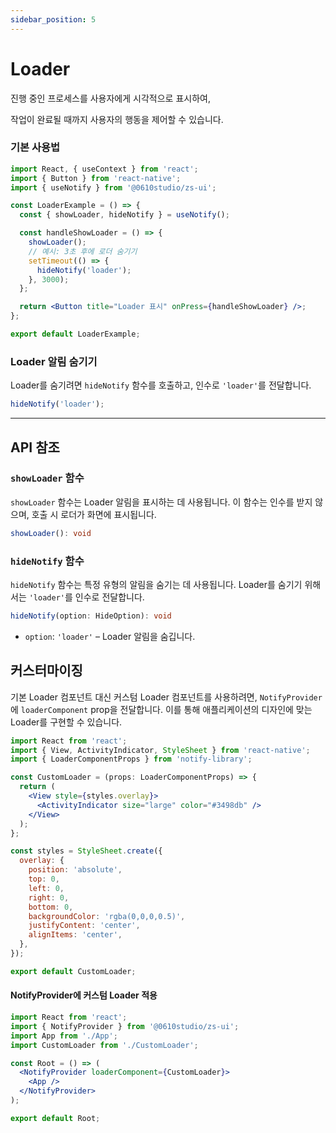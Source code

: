 ```yaml
---
sidebar_position: 5
---
```


# Loader

진행 중인 프로세스를 사용자에게 시각적으로 표시하여, 

작업이 완료될 때까지 사용자의 행동을 제어할 수 있습니다.

### 기본 사용법

```jsx
import React, { useContext } from 'react';
import { Button } from 'react-native';
import { useNotify } from '@0610studio/zs-ui';

const LoaderExample = () => {
  const { showLoader, hideNotify } = useNotify();

  const handleShowLoader = () => {
    showLoader();
    // 예시: 3초 후에 로더 숨기기
    setTimeout(() => {
      hideNotify('loader');
    }, 3000);
  };

  return <Button title="Loader 표시" onPress={handleShowLoader} />;
};

export default LoaderExample;
```

### Loader 알림 숨기기

Loader를 숨기려면 `hideNotify` 함수를 호출하고, 인수로 `'loader'`를 전달합니다.

```jsx
hideNotify('loader');
```

---

## API 참조

### `showLoader` 함수

`showLoader` 함수는 Loader 알림을 표시하는 데 사용됩니다. 이 함수는 인수를 받지 않으며, 호출 시 로더가 화면에 표시됩니다.

```typescript
showLoader(): void
```

### `hideNotify` 함수

`hideNotify` 함수는 특정 유형의 알림을 숨기는 데 사용됩니다. Loader를 숨기기 위해서는 `'loader'`를 인수로 전달합니다.

```typescript
hideNotify(option: HideOption): void
```

- `option`: `'loader'` – Loader 알림을 숨깁니다.

## 커스터마이징

기본 Loader 컴포넌트 대신 커스텀 Loader 컴포넌트를 사용하려면, `NotifyProvider`에 `loaderComponent` prop을 전달합니다. 이를 통해 애플리케이션의 디자인에 맞는 Loader를 구현할 수 있습니다.

```jsx
import React from 'react';
import { View, ActivityIndicator, StyleSheet } from 'react-native';
import { LoaderComponentProps } from 'notify-library';

const CustomLoader = (props: LoaderComponentProps) => {
  return (
    <View style={styles.overlay}>
      <ActivityIndicator size="large" color="#3498db" />
    </View>
  );
};

const styles = StyleSheet.create({
  overlay: {
    position: 'absolute',
    top: 0,
    left: 0,
    right: 0,
    bottom: 0,
    backgroundColor: 'rgba(0,0,0,0.5)',
    justifyContent: 'center',
    alignItems: 'center',
  },
});

export default CustomLoader;
```

#### NotifyProvider에 커스텀 Loader 적용

```jsx
import React from 'react';
import { NotifyProvider } from '@0610studio/zs-ui';
import App from './App';
import CustomLoader from './CustomLoader';

const Root = () => (
  <NotifyProvider loaderComponent={CustomLoader}>
    <App />
  </NotifyProvider>
);

export default Root;
```
